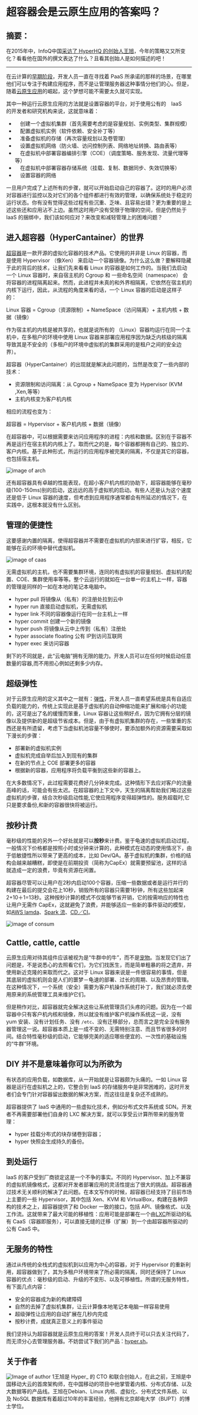 # 超容器会是云原生应用的答案吗？

## 摘要：

在2015年中，InfoQ中国[采访了 HyperHQ 的创始人王旭](https://www.infoq.com/cn/news/2015/06/Hyper-Hypervisor-Docker)，今年的策略又又所变化？看看他在国外的撰文表达了什么？且看其创始人是如何描述的吧！

--------------------------------------------------

在云计算的[早期阶段](http://techcrunch.com/2008/02/07/heroku-lifts-ruby-on-rails-development-to-the-cloud/)，开发人员一直在寻找着 PaaS 所承诺的那样的场景，在哪里他们可以专注于构建应用程序，而不是让管理服务器这种事情分他们的心。但是，随着[云原生应用](https://cncf.io/)的崛起，这个梦想可能不需要太久就可实现。

其中一种运行云原生应用的方法就是设置容器的平台，对于使用公有的　IaaS　的开发者和研究机构来说，这就意味着：



- 　创建一个虚拟机集群（首先需要考虑的是容量规划、实例类型、集群规模）
- 　配置虚拟机实例（软件依赖、安全补丁等）
- 　准备虚拟机的存储（再次容量规划以及卷管理）
- 　设置虚拟机网络（防火墙、访问控制列表、网络地址转换、路由表等）
- 　在虚拟机中部署容器编排引擎（COE）（调度策略、服务发现、流量代理等等）
- 　在虚拟机中部署容器存储系统（挂载、复制、数据同步、失效切换等）
- 　设置容器的网络

一旦用户完成了上述所有的步骤，就可以开始启动自己的容器了。这时的用户必须对容器进行监控以及对它们的各个组件都进行有效的管理，以确保系统处于稳定的运行状态。你有没有觉得这些过程有些沉重、乏味、且容易出错？更为重要的是上述这些还和应用沾不上边。虽然这时用户没有受限于物理的空间，但是仍然处于 IaaS 的捆绑中，我们该如何应对？来改变和减轻管理上的困难问题？

## 进入超容器（HyperCantainer）的世界

[超容器](http://github.com/hyperhq/hyper)是一款开源的虚拟化容器的技术产品。它使用的并非是 Linux 的容器，而是使用 Hypervisor （像Xen） 来启动一个容器镜像。为什么这么做？要解释隐藏于此的背后的技术，让我们先来看看 Linux 的容器是如何工作的。当我们去启动一个 Linux 容器时，来自宿主机的 Cgroup 和 一些命名空间（namespace） 会将容器的进程隔离起来。然而，此进程并未真的和外界相隔离，它依然在宿主机的内核下运行，因此，从流程的角度来看的话，一个 Linux 容器的启动是这样子的：

Linux 容器 = Cgroup（资源限制）+ NameSpace（访问隔离）+ 主机内核 + 数据（镜像）

作为宿主机的内核是被共享的，也就是说所有的 （Linux）容器均运行在同一个主机中，在多租户的环境中使用 Linux 容器来部署应用程序因为缺乏内核级的隔离导致其是不安全的（多租户的环境中虚拟机的集群采用的是租户之间的安全边界）。

超容器（HyperCantainer）的出现就是解决此问题的，当然是改变了一些内部的技术：

-  资源限制和访问隔离：从 Cgroup + NameSpace 变为 Hypervisor (KVM ,Xen,等等）
-  主机内核变为客户机内核

相应的流程也变为：

超容器 = Hypervisor + 客户机内核 + 数据（镜像）

在超容器中，可以根据需要来访问应用程序的进程：内核和数据。区别在于容器不再是运行在宿主机的内核上了。取而代之的是，每个容器都拥有自己的、独立的、客户内核。基于此种形式，所运行的应用程序被完美的隔离，不仅是其它的容器，也包括宿主机。

![image of arch](http://cdn.infoq.com/statics_s2_20160329-0306/resource/articles/hypercontainer/en/resources/21.jpg)

还有超容器具有卓越的性能表现，在超小客户机内核的协助下，超容器能够在毫秒级(100-150ms)别的启动，这远远的高于虚拟机的启动。有些人还是认为这个速度还是低于 Linux 容器的速度，但考虑到应用程序通常都会有所延迟的情况下，在实践中，这根本就没有什么区别。

## 管理的便捷性

这要感谢内置的隔离，使得超容器并不需要在虚拟机的内部来进行扩容，相反，它能够在云的环境中替代虚拟机。

![image of caas](http://cdn.infoq.com/statics_s2_20160329-0306/resource/articles/hypercontainer/en/resources/62.jpg)

无需虚拟机的主机，也不需要集群环境，连同的有虚拟机的容量规划、虚拟机的配置、COE、集群使用率等等。整个云运行的就如在一台单一的主机上一样，容器的管理是同样的一如在本地的笔记本电脑中。

-   hyper pull 将镜像从（私有）的注册处拉到云中
-   hyper run  直接启动虚拟机，无需虚拟机
-   hyper link 不同的容器像运行在同一台主机上一样
-   hyper commit 创建一个新的镜像
-   hyper push 将镜像从云中上传到（私有）注册处
-   hyper associate floating 公有 IP到访问互联网
-   hyper exec 来访问容器

剩下的不同就是，此“云电脑”拥有无限的能力。开发人员可以在任何时候启动任意数量的容器,而不用担心例如还剩多少内存。

## 超级弹性

对于云原生应用的定义其中之一就有：[弹性](https://en.wikipedia.org/wiki/Elasticity_(cloud_computing))，开发人员一直希望系统是具有自适应负载的能力的，传统上实现此是基于虚拟机的自动伸缩功能来扩展和缩小的功能的，这可是出了名的缓慢而笨重，Linux 容器让这些稍好点，因为它拥有分层的镜像以及提供新的是超级节省成本。但是，由于有虚拟机集群的存在，一些笨重的东西还是有所遗留，考虑下当虚拟机池容量不够使时，要添加额外的资源需要采取如下漫长的步骤：

- 部署新的虚拟机实例
-  虚拟机完成自举后加入到现有的集群
-  在新的节点上 COE 部署更多的容器
-  根据新的容器，应用程序将负载平衡到这些新的容器上。

在大多数情况下，此过程需要花费好几分钟来完成。这种情形下去应对客户的流量高峰的话，可能会有些太迟。在超容器的上下文中，天生的隔离帮助我们略过这些虚拟机的步骤，结合次秒级启动性能,它使应用程序变得超弹性的。服务超载时,它只是要求备份,和新的容器很快将被运行。

## 按秒计费

毫秒级的性能的另外一个好处就是可以**按秒**来计费。鉴于龟速的虚拟机启动过程，一般情况下价格都是按照小时或分钟来计算的，此种模式在动态的使用情况下，由于低敏捷性所以带来了更高的成本，比如 Dev/QA。基于虚拟机的集群，价格的结构会越来越糟糕，即使是在前期投资（简称为CapEx）就需要预留池，这样的话就造成一定的浪费，毕竟有资源在闲置。

超容器尽管可以让用户在2秒内启动100个容器，压缩一些数据或者是运行并行的构建在最后的提交会花上10秒，销毁所有的容器只需要1秒钟，所有这些加起来 2+10＋1=13秒。这种按秒计算的模式不仅能够节省开销，它的按需响应的特性也让用户无需作 CapEx，这就避免了浪费，并能够适应一些新的事件驱动的模型，如[AWS lamda](https://aws.amazon.com/lambda)、[Spark 流](http://spark.apache.org/streaming/)、[CD／CI](https://10second.build/)。

![image of consum](http://cdn.infoq.com/statics_s2_20160329-0306/resource/articles/hypercontainer/en/resources/53.jpg)

## Cattle, cattle, cattle

云原生应用对待其组件应该被视为是“牛群中的牛”，而不是[宠物](https://blog.engineyard.com/2014/pets-vs-cattle)。当发现它们出了问题是，不是说悉心的去照看它们，为它们找医生，而是简单粗暴的将之遗弃，并使用新近克隆的来取而代之。这对于 Linux 容器来说是一件很容易的事情，但是其底层的虚拟机则会是人们的噩梦－龟速的部署、过长的周期、以及昂贵的管理。在这种情况下，一个系统（安全）需要为客户机操作系统打补丁，我们就必须去使用原来的系统管理工具来维护它们。

但是稍作对比，超容器就完全解决这些让系统管理员们头疼的问题。因为在一个超容器中只有客户机内核和镜像，所以就没有维护客户机操作系统这一说，没有 yum 安装、没有计划任务、没有 ```/etc```、没有迁移部分，总而言之是完全没有服务器管理这一说。超容器本质上是一成不变的、无需特别注意、而且节省很多的时间。结合特性毫秒级的启动，它能够完美的适应哪些便宜的、一次性的基础设施的“牛群”环境。

## DIY 并不是意味着你可以为所欲为

有状态的应用负载，如数据库，从一开始就是让容器颇为头痛的。一如 Linux 容器是运行在虚拟机之上的，它整合到 IaaS 的存储服务中是非常困难的，这时开发者们会专门针对容器留出数据的解决方案，而这往往是复杂还不成熟的。

超容器提供了 IaaS 中通用的一些虚拟化技术，例如分布式文件系统或 SDN。开发者不再需要部署他们自身的 LXC 解决方案，就可以享受云计算所带来的服务管理：

- hyper 挂载分布式的块存储卷到容器；
- hyper 快照会生成持久的备份。

## 到处运行

IaaS 的客户受到厂商锁定这是一个不争的事实。不同的 Hypervisor、加上不兼容的虚拟机镜像格式，这都对开发者部署应用的灵活性提出了很大的挑战。超容器通过技术无关顺利的解决了此问题。在本文写作的时候，超容器已经支持了目前市场上主要的一些 Hypervisor，其中包括 Xen、KVM 和 VirtualBox，构建在各种异构的技术之上，超容器提供了和 Docker 一致的接口，包括 API、镜像格式、以及工作流。这就带来了最大可能的移植性：应用可能是部署在一个由[LXC](https://en.wikipedia.org/wiki/LXC)所驱动的私有 CaaS（容器即服务），可以直接无缝的迁移（扩展）到一个由超容器所驱动的公有 CaaS 中。

##  无服务的特性

通过从传统的全栈式的虚拟机到以应用为中心的容器，对于 Hypervisor 的重新利用，超容器做到了，其为多租户环境带来了所必需的隔离，同时还保持了 Linux 容器的优点：毫秒级的启动、升级的不变形、以及可移植性。所谓的无服务特性，有下面几点内容：

- 安全的容器成为新的构建障碍
- 自然的去掉了虚拟机集群，让云计算像本地笔记本电脑一样容易使用
- 超级弹性让应用的自动扩展在几秒内完成
- 按秒计费，成就真正意义上的事件驱动

我们坚持认为超容器就是云原生应用的答案！开发人员终于可以只去关注代码了，而无须分心去管理服务器。不妨尝试下我们的产品：[hyper.sh](https://hyper.sh/?utm_source=infoq_hypercontainer&utm_medium=blog_post&utm_campaign=private_launch)。

## 关于作者
![Image of author 1](http://cdn.infoq.com/statics_s2_20160329-0306/resource/articles/hypercontainer/en/resources/xu.jpg)王旭是 Hyper_ 的 CTO 和联合创始人，在此之前，王旭是中国移动大云的首席架构师，在中国移动的项目中他掌管着内核、分布式存储、以及大数据等的产品线。王旭在Debian、Linux 内核、虚拟化、分布式文件系统、以及 NoSQL 数据库有着超过10年的丰富经验，他拥有北京邮电大学（BUPT）的博士学位。
